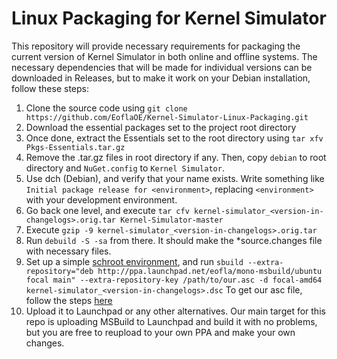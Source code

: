 # Linux Packaging for Kernel Simulator
This repository will provide necessary requirements for packaging the current version of Kernel Simulator in both online and offline systems. The necessary dependencies that will be made for individual versions can be downloaded in Releases, but to make it work on your Debian installation, follow these steps:

1. Clone the source code using `git clone https://github.com/EoflaOE/Kernel-Simulator-Linux-Packaging.git`
2. Download the essential packages set to the project root directory
3. Once done, extract the Essentials set to the root directory using `tar xfv Pkgs-Essentials.tar.gz`
4. Remove the .tar.gz files in root directory if any. Then, copy `debian` to root directory and `NuGet.config` to `Kernel Simulator`.
5. Use dch (Debian), and verify that your name exists. Write something like `Initial package release for <environment>`, replacing `<environment>` with your development environment.
6. Go back one level, and execute `tar cfv kernel-simulator_<version-in-changelogs>.orig.tar Kernel-Simulator-master`
7. Execute `gzip -9 kernel-simulator_<version-in-changelogs>.orig.tar`
8. Run `debuild -S -sa` from there. It should make the *source.changes file with necessary files.
9. Set up a simple [schroot environment](https://wiki.ubuntu.com/SimpleSbuild), and run `sbuild --extra-repository="deb http://ppa.launchpad.net/eofla/mono-msbuild/ubuntu focal main" --extra-repository-key /path/to/our.asc -d focal-amd64 kernel-simulator_<version-in-changelogs>.dsc` To get our asc file, follow the steps [here](https://wiki.ubuntu.com/SimpleSbuild#Temporarily_adding_PPAs)
10. Upload it to Launchpad or any other alternatives. Our main target for this repo is uploading MSBuild to Launchpad and build it with no problems, but you are free to reupload to your own PPA and make your own changes.
